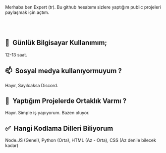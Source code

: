 Merhaba ben Expert (tr). Bu github hesabımı sizlere yaptığım public projeleri paylaşmak için açtım.

<br/>
<br/>


## 🚀&nbsp; Günlük Bilgisayar Kullanımım;

12-13 saat.

## 📫&nbsp; Sosyal medya kullanıyormuyum ?

Hayır, Sayılcaksa Discord.


## 🤝&nbsp; Yaptığım Projelerde Ortaklık Varmı ?

Hayır. Simple iş yapıyorum. Bazen oluyor.

## ✅&nbsp; Hangi Kodlama Dilleri Biliyorum

Node.JS (Genel), Python (Orta), HTML (Az - Orta), CSS (Az denile bilecek kadar)
